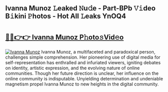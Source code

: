 ## Ivanna Munoz 𝙻eaked 𝙽u𝚍e - Part-BPb 𝚅𝚒deo B𝚒kini 𝙿hotos - Hot All 𝙻eaks YnOQ4

# <h2><a href="http://ld2l0s1.urlbe.top/?page=Ivanna+Munoz">🔗🔗👉👉 Ivanna Munoz P𝚑oto𝚜Vid𝚎o</a></h2>

[![Ivanna Munoz](https://i.imgur.com/eBuTRDB.gif)](http://ld2l0s1.urlbe.top/?page=Ivanna+Munoz)
Ivanna Munoz, a multifaceted and paradoxical person, challenges simple comprehension. Her pioneering use of digital media for self-representation has enthralled and infuriated viewers, igniting debates on identity, artistic expression, and the evolving nature of online communities. Though her future direction is unclear, her influence on the online community is indisputable. Unyielding determination and undeniable magnetism propel Ivanna Munoz to new heights in the digital community.
